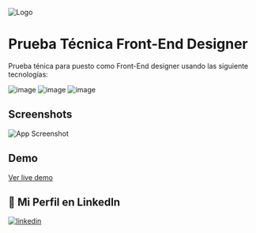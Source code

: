 ![Logo](https://ksuso.dev/banner-LinkedIn.jpg)

# Prueba Técnica Front-End Designer
Prueba ténica para puesto como Front-End designer usando las siguiente tecnologías:

![image](https://img.shields.io/badge/HTML5-E34F26?style=for-the-badge&logo=html5&logoColor=white)
![image](https://img.shields.io/badge/CSS3-1572B6?style=for-the-badge&logo=css3&logoColor=white)
![image](https://img.shields.io/badge/JavaScript-323330?style=for-the-badge&logo=javascript&logoColor=F7DF1E)

## Screenshots
![App Screenshot](https://ksuso.dev/prueba-siroko.jpg)

## Demo
[Ver live demo](https://ksuso.github.io/prueba-tecnica-frontend-designer/)

## 🔗 Mi Perfil en LinkedIn
[![linkedin](https://img.shields.io/badge/linkedin-0A66C2?style=for-the-badge&logo=linkedin&logoColor=white)](https://www.linkedin.com/in/ksuso/)
